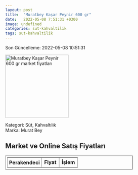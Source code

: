 ```yaml
---
layout: post
title:  "Muratbey Kaşar Peynir 600 gr"
date:   2022-05-08 7:51:31 +0300
image: undefined
categories: sut-kahvaltilik
tags: sut-kahvaltilik
---
```


Son Güncelleme: 2022-05-08 10:51:31

<img src="undefined" width="200" alt="Muratbey Kaşar Peynir 600 gr market fiyatları" />

Kategori: Süt, Kahvaltılık
<br />
Marka: Murat Bey

<h2>Market ve Online Satış Fiyatları</h2>

<table border="1" style="padding: 5px;width:80%;">
  <tr>
    <td style="padding: 5px;"><strong>Perakendeci</strong></td>
    <td><strong>Fiyat</strong></td>
    <td><strong>İşlem</strong></td>
  </tr>
  
</table>
